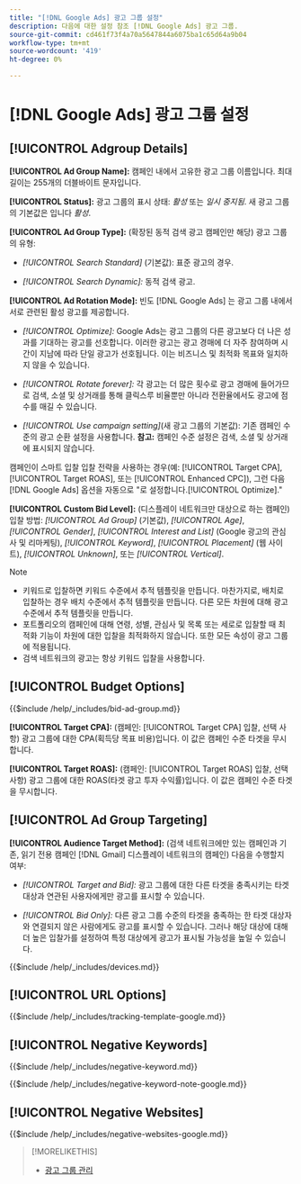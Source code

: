 ```yaml
---
title: "[!DNL Google Ads] 광고 그룹 설정"
description: 다음에 대한 설정 참조 [!DNL Google Ads] 광고 그룹.
source-git-commit: cd461f73f4a70a5647844a6075ba1c65d64a9b04
workflow-type: tm+mt
source-wordcount: '419'
ht-degree: 0%

---
```


# [!DNL Google Ads] 광고 그룹 설정

## [!UICONTROL Adgroup Details]

**[!UICONTROL Ad Group Name]:** 캠페인 내에서 고유한 광고 그룹 이름입니다. 최대 길이는 255개의 더블바이트 문자입니다.

**[!UICONTROL Status]:** 광고 그룹의 표시 상태: *활성* 또는 *일시 중지됨*. 새 광고 그룹의 기본값은 입니다 *활성*.

**[!UICONTROL Ad Group Type]:** (확장된 동적 검색 광고 캠페인만 해당) 광고 그룹의 유형:

* *[!UICONTROL Search Standard]* (기본값): 표준 광고의 경우.

* *[!UICONTROL Search Dynamic]:* 동적 검색 광고.

**[!UICONTROL Ad Rotation Mode]:** 빈도 [!DNL Google Ads] 는 광고 그룹 내에서 서로 관련된 활성 광고를 제공합니다.

* *[!UICONTROL Optimize]:* Google Ads는 광고 그룹의 다른 광고보다 더 나은 성과를 기대하는 광고를 선호합니다. 이러한 광고는 광고 경매에 더 자주 참여하며 시간이 지남에 따라 단일 광고가 선호됩니다. 이는 비즈니스 및 최적화 목표와 일치하지 않을 수 있습니다.

* *[!UICONTROL Rotate forever]:*   각 광고는 더 많은 횟수로 광고 경매에 들어가므로 검색, 소셜 및 상거래를 통해 클릭스루 비율뿐만 아니라 전환율에서도 광고에 점수를 매길 수 있습니다.

* *[!UICONTROL Use campaign setting]*(새 광고 그룹의 기본값): 기존 캠페인 수준의 광고 순환 설정을 사용합니다. **참고:** 캠페인 수준 설정은 검색, 소셜 및 상거래에 표시되지 않습니다.

캠페인이 스마트 입찰 입찰 전략을 사용하는 경우(예: [!UICONTROL Target CPA], [!UICONTROL Target ROAS], 또는 [!UICONTROL Enhanced CPC]), 그런 다음 [!DNL Google Ads] 옵션을 자동으로 &quot;로 설정합니다.[!UICONTROL Optimize].&quot;

**[!UICONTROL Custom Bid Level]:** (디스플레이 네트워크만 대상으로 하는 캠페인) 입찰 방법: *[!UICONTROL Ad Group]* (기본값), *[!UICONTROL Age]*, *[!UICONTROL Gender]*, *[!UICONTROL Interest and List]* (Google 광고의 관심사 및 리마케팅), *[!UICONTROL Keyword]*, *[!UICONTROL Placement]* (웹 사이트), *[!UICONTROL Unknown]*, 또는 *[!UICONTROL Vertical]*.

>[!NOTE]
>
>* 키워드로 입찰하면 키워드 수준에서 추적 템플릿을 만듭니다. 마찬가지로, 배치로 입찰하는 경우 배치 수준에서 추적 템플릿을 만듭니다. 다른 모든 차원에 대해 광고 수준에서 추적 템플릿을 만듭니다.
>* 포트폴리오의 캠페인에 대해 연령, 성별, 관심사 및 목록 또는 세로로 입찰할 때 최적화 기능이 차원에 대한 입찰을 최적화하지 않습니다. 또한 모든 속성이 광고 그룹에 적용됩니다.
>* 검색 네트워크의 광고는 항상 키워드 입찰을 사용합니다.


## [!UICONTROL Budget Options]

<!-- **[!UICONTROL Bid]:** -->

{{$include /help/_includes/bid-ad-group.md}}

**[!UICONTROL Target CPA]:** (캠페인: [!UICONTROL Target CPA] 입찰, 선택 사항) 광고 그룹에 대한 CPA(획득당 목표 비용)입니다. 이 값은 캠페인 수준 타겟을 무시합니다.

**[!UICONTROL Target ROAS]:** (캠페인: [!UICONTROL Target ROAS] 입찰, 선택 사항) 광고 그룹에 대한 ROAS(타겟 광고 투자 수익률)입니다. 이 값은 캠페인 수준 타겟을 무시합니다.

## [!UICONTROL Ad Group Targeting]

**[!UICONTROL Audience Target Method]:** (검색 네트워크에만 있는 캠페인과 기존, 읽기 전용 캠페인 [!DNL Gmail] 디스플레이 네트워크의 캠페인) 다음을 수행할지 여부:

* *[!UICONTROL Target and Bid]:* 광고 그룹에 대한 다른 타겟을 충족시키는 타겟 대상과 연관된 사용자에게만 광고를 표시할 수 있습니다.

* *[!UICONTROL Bid Only]:* 다른 광고 그룹 수준의 타겟을 충족하는 한 타겟 대상자와 연결되지 않은 사람에게도 광고를 표시할 수 있습니다. 그러나 해당 대상에 대해 더 높은 입찰가를 설정하여 특정 대상에게 광고가 표시될 가능성을 높일 수 있습니다.

<!-- **[!UICONTROL Devices]:** -->

{{$include /help/_includes/devices.md}}

## [!UICONTROL URL Options]

<!-- **[!UICONTROL Tracking Template]:** -->

{{$include /help/_includes/tracking-template-google.md}}

## [!UICONTROL Negative Keywords]

<!-- **[!UICONTROL Negative Keywords]:** -->

{{$include /help/_includes/negative-keyword.md}}

<!-- Note for **[!UICONTROL Negative Keywords]:** -->

{{$include /help/_includes/negative-keyword-note-google.md}}

## [!UICONTROL Negative Websites]

<!-- **[!UICONTROL Negative Websites]:** -->

{{$include /help/_includes/negative-websites-google.md}}

>[!MORELIKETHIS]
>
>* [광고 그룹 관리](/help/search-social-commerce/campaign-management/campaigns/ad-group-manage.md)

